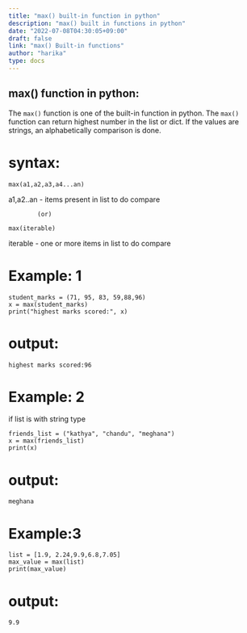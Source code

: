 ```yaml
---
title: "max() built-in function in python"
description: "max() built in functions in python"
date: "2022-07-08T04:30:05+09:00"
draft: false
link: "max() Built-in functions"
author: "harika"
type: docs
---
```


## max() function in python:
The `max()` function is one of the built-in function in python. 
The `max()` function can return highest number in the list or dict.
If the values are strings, an alphabetically comparison is done.

# syntax:
```
max(a1,a2,a3,a4...an)
```
a1,a2..an - items present in list to do compare

            (or)
```
max(iterable)            
```
iterable - one or more items in list to do compare

# Example: 1
```
student_marks = (71, 95, 83, 59,88,96)
x = max(student_marks) 
print("highest marks scored:", x)
```
# output:
```
highest marks scored:96
```
# Example: 2

if list is with string type
```
friends_list = ("kathya", "chandu", "meghana")
x = max(friends_list) 
print(x)
```
# output:
```
meghana
```
# Example:3
```
list = [1.9, 2.24,9.9,6.8,7.05]
max_value = max(list)
print(max_value)
```
# output:
```
9.9
```
